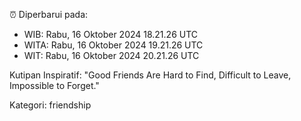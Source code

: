 ⏰ Diperbarui pada:
- WIB: Rabu, 16 Oktober 2024 18.21.26 UTC
- WITA: Rabu, 16 Oktober 2024 19.21.26 UTC
- WIT: Rabu, 16 Oktober 2024 20.21.26 UTC

Kutipan Inspiratif:
"Good Friends Are Hard to Find, Difficult to Leave, Impossible to Forget."


Kategori: friendship

